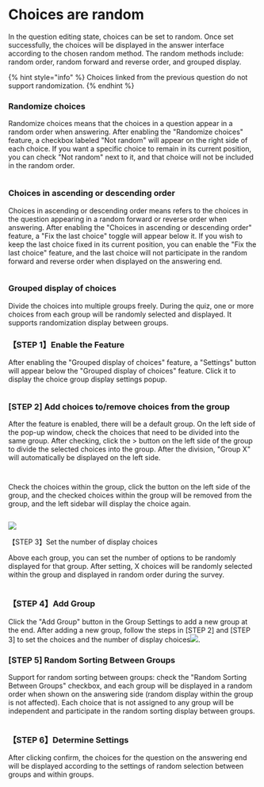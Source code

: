 # Choices are random

In the question editing state, choices can be set to random. Once set successfully, the choices will be displayed in the answer interface according to the chosen random method. The random methods include: random order, random forward and reverse order, and grouped display.

{% hint style="info" %}
Choices linked from the previous question do not support randomization.
{% endhint %}

### Randomize choices

Randomize choices means that the choices in a question appear in a random order when answering. After enabling the "Randomize choices" feature, a checkbox labeled "Not random" will appear on the right side of each choice. If you want a specific choice to remain in its current position, you can check "Not random" next to it, and that choice will not be included in the random order.

<figure><img src="../../../../.gitbook/assets/image (7).png" alt=""><figcaption></figcaption></figure>

### Choices in ascending or descending order

Choices in ascending or descending order means refers to the choices in the question appearing in a random forward or reverse order when answering. After enabling the "Choices in ascending or descending order" feature, a "Fix the last choice" toggle will appear below it. If you wish to keep the last choice fixed in its current position, you can enable the "Fix the last choice" feature, and the last choice will not participate in the random forward and reverse order when displayed on the answering end.

<figure><img src="../../../../.gitbook/assets/image (8).png" alt=""><figcaption></figcaption></figure>

### Grouped display of choices

&#x20;Divide the choices into multiple groups freely. During the quiz, one or more choices from each group will be randomly selected and displayed. It supports randomization display between groups.

### 【STEP 1】Enable the Feature

After enabling the "Grouped display of choices" feature, a "Settings" button will appear below the "Grouped display of choices" feature. Click it to display the choice group display settings popup.

<figure><img src="../../../../.gitbook/assets/image (1069).png" alt=""><figcaption></figcaption></figure>

### \[STEP 2] Add choices to/remove choices from the group

After the feature is enabled, there will be a default group. On the left side of the pop-up window, check the choices that need to be divided into the same group. After checking, click the > button on the left side of the group to divide the selected choices into the group. After the division, "Group X" will automatically be displayed on the left side.

<figure><img src="../../../../.gitbook/assets/image (1070).png" alt=""><figcaption></figcaption></figure>



<figure><img src="../../../../.gitbook/assets/image (1071).png" alt=""><figcaption></figcaption></figure>

Check the choices within the group, click the button on the left side of the group, and the checked choices within the group will be removed from the group, and the left sidebar will display the choice again.

<figure><img src="../../../../.gitbook/assets/image (1072).png" alt=""><figcaption></figcaption></figure>

![](<../../../../.gitbook/assets/image (1073).png>)

【STEP 3】Set the number of display choices

Above each group, you can set the number of options to be randomly displayed for that group. After setting, X choices will be randomly selected within the group and displayed in random order during the survey.

<figure><img src="../../../../.gitbook/assets/image (1074).png" alt=""><figcaption></figcaption></figure>

### 【STEP 4】Add Group

Click the "Add Group" button in the Group Settings to add a new group at the end. After adding a new group, follow the steps in \[STEP 2] and \[STEP 3] to set the choices and the number of display choices![](<../../../../.gitbook/assets/image (1075).png>).



### \[STEP 5] Random Sorting Between Groups

Support for random sorting between groups: check the "Random Sorting Between Groups" checkbox, and each group will be displayed in a random order when shown on the answering side (random display within the group is not affected). Each choice that is not assigned to any group will be independent and participate in the random sorting display between groups.

<figure><img src="../../../../.gitbook/assets/image (1076).png" alt=""><figcaption></figcaption></figure>

### 【STEP 6】Determine Settings

After clicking confirm, the choices for the question on the answering end will be displayed according to the settings of random selection between groups and within groups.

###











